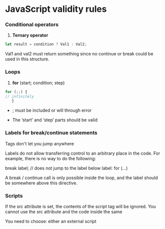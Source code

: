 # JavaScript validity rules

### Conditional operators

1. **Ternary operator**

```javascript
let result = condition ? Val1 : Val2;
```

   Val1 and val2 must return something since no continue or break could be used in this structure.

### Loops

1. **for** (start; condition; step) 

```javascript
for (;;) {
// infinitely
   }
```
- ; must be included or will through error

- The ‘start’ and ‘step’ parts should be valid

### Labels for break/continue statements

   Tags don't let you jump anywhere
   
   Labels do not allow transferring control to an arbitrary place in the code.
   For example, there is no way to do the following:

   break label; // does not jump to the label below
   label: for (...)
   
   A break / continue call is only possible inside the loop, and the label should be somewhere above this directive.
   
### Scripts

   If the src attribute is set, the contents of the script tag will be ignored. You cannot use the src attribute and the code inside the same <script> tag. The following example does not work:
   
   <script src="file.js">
      alert(1); // содержимое игнорируется, так как есть атрибут src
   </script>
   
   You need to choose: either an external script <script src = "...">, or regular code inside the <script> tag.

### Comments

   Nested comments are not supported
   
### Variables

1. Variables names
   
   The variable name must contain only letters, numbers, or the characters $ and _.
   
   The first character must not be a number.
   
   There is a list of reserved words that cannot be used as variable names because they are used by the language itself.
   
   If we do not include “use strict” we can define the variable just assigning the value to it. Else we had to define it using ‘let’.

### Operators

1. Increment/decrement

Only applicable to the variables. Attempt to apply, for example to 5++ will cause an error.

### Data types

1. Methods

null/undefined has no methods. The special null and undefined primitives are exceptions. They have no corresponding “wrapper objects”, and they have no methods. In a sense, they are "the most primitive."Attempting to access properties of this value will return an error:
alert(null.test); // error

2. Numbers

If we put one dot: 123456.toString (36), then this will be a mistake because the JavaScript syntax assumes that the decimal part begins after the first dot. And if you put two points, then JavaScript understands that the decimal part is missing, and the method begins.

3. Strings

	1. Multiple strings

Another advantage of backquotes(``) is that they can occupy more than one line. But if you try to use single or double quotes in exactly the same way, there will be an error:
let guestList = "Guests: // Error
  * John";
	2. Pattern function

Backquotes(``) also allow you to specify a “pattern function” before the first backtick.  Using single or double quotes will cause an error.

	3. Special characters

Include special characters where they are needed otherwise an error will be thrown.
alert( 'I\'m the Walrus!' ); // I'm the Walrus!

	4. Length is a property  

Do not call like a function( .length() )

	5. Strings are immutable

The contents of the string in JavaScript cannot be changed. You cannot take the symbol in the middle and replace it. As soon as a line is created, it is so forever.

4. WeakMap
Keys must be objects, not primitive types as it possible in ordinary Map

```
weakMap.set("test", "Whoops"); // Ошибка, потому что "test" не объект
```


